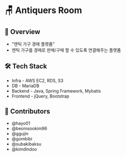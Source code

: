 # 🪑 Antiquers Room

## 👀 Overview

- "엔틱 가구 경매 플랫폼"
- 엔틱 가구를 경매로 판매/구매 할 수 있도록 연결해주는 플랫폼 

## 🛠 Tech Stack
- Infra - AWS EC2, RDS, S3
- DB - MariaDB
- Backend - Java, Spring Framework, Mybatis 
- Frontend - jQuery, Bootstrap 

## 👥 Contributors
- @hayo01
- @beomsookim96
- @ggujin
- @gombibi
- @subakibaksu
- @kimdindoo
